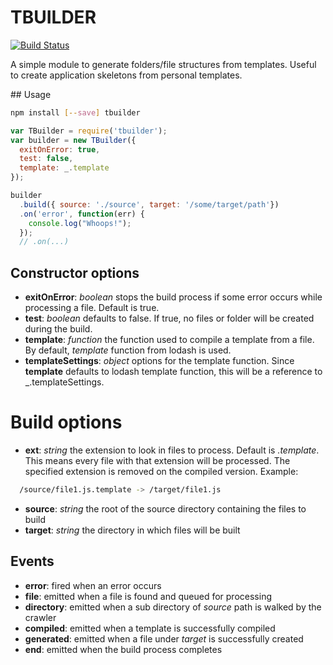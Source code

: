 # TBUILDER

[![Build Status](https://travis-ci.org/sixpounder/tbuilder.svg?branch=master)](https://travis-ci.org/sixpounder/tbuilder)

A simple module to generate folders/file structures from templates. Useful to create application skeletons from personal templates.

## Usage

```bash
npm install [--save] tbuilder
```
```javascript
var TBuilder = require('tbuilder');
var builder = new TBuilder({
  exitOnError: true,
  test: false,
  template: _.template
});

builder
  .build({ source: './source', target: '/some/target/path'})
  .on('error', function(err) {
    console.log("Whoops!");
  });
  // .on(...)
```

## Constructor options
- **exitOnError**: *boolean* stops the build process if some error occurs while processing a file. Default is true.
- **test**: *boolean* defaults to false. If true, no files or folder will be created during the build.
- **template**: *function* the function used to compile a template from a file. By default, *template* function from lodash is used.
- **templateSettings**: *object* options for the template function. Since **template** defaults to lodash template function, this will be a reference to _.templateSettings.

# Build options
- **ext**: *string* the extension to look in files to process. Default is *.template*. This means every file with that extension will be processed. The specified extension is removed on the compiled version. Example:

```bash
  /source/file1.js.template -> /target/file1.js
```
- **source**: *string* the root of the source directory containing the files to build
- **target**: *string* the directory in which files will be built


## Events
- **error**: fired when an error occurs
- **file**: emitted when a file is found and queued for processing
- **directory**: emitted when a sub directory of *source* path is walked by the crawler
- **compiled**: emitted when a template is successfully compiled
- **generated**: emitted when a file under *target* is successfully created
- **end**: emitted when the build process completes
